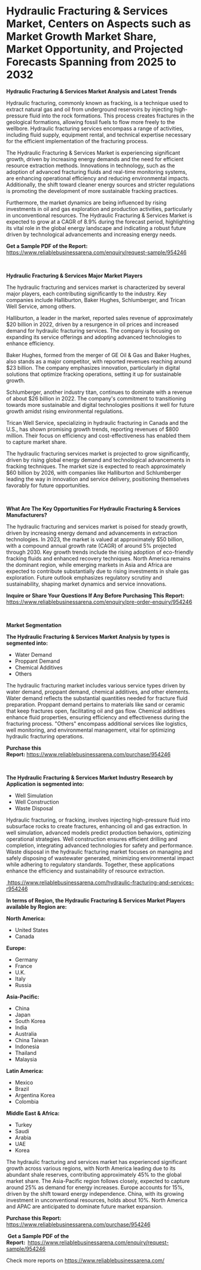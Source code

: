 <p><h1>Hydraulic Fracturing & Services Market, Centers on Aspects such as Market Growth Market Share, Market Opportunity, and Projected Forecasts Spanning from 2025 to 2032</h1></p><p><strong>Hydraulic Fracturing & Services Market Analysis and Latest Trends</strong></p>
<p><p>Hydraulic fracturing, commonly known as fracking, is a technique used to extract natural gas and oil from underground reservoirs by injecting high-pressure fluid into the rock formations. This process creates fractures in the geological formations, allowing fossil fuels to flow more freely to the wellbore. Hydraulic fracturing services encompass a range of activities, including fluid supply, equipment rental, and technical expertise necessary for the efficient implementation of the fracturing process.</p><p>The Hydraulic Fracturing & Services Market is experiencing significant growth, driven by increasing energy demands and the need for efficient resource extraction methods. Innovations in technology, such as the adoption of advanced fracturing fluids and real-time monitoring systems, are enhancing operational efficiency and reducing environmental impacts. Additionally, the shift toward cleaner energy sources and stricter regulations is promoting the development of more sustainable fracking practices.</p><p>Furthermore, the market dynamics are being influenced by rising investments in oil and gas exploration and production activities, particularly in unconventional resources. The Hydraulic Fracturing & Services Market is expected to grow at a CAGR of 8.9% during the forecast period, highlighting its vital role in the global energy landscape and indicating a robust future driven by technological advancements and increasing energy needs.</p></p>
<p><strong>Get a Sample PDF of the Report:&nbsp;</strong> <a href="https://www.reliablebusinessarena.com/enquiry/request-sample/954246?utm_campaign=3218&utm_medium=2&utm_source=Github&utm_content=ia&utm_term=07032025&utm_id=hydraulic-fracturing-services">https://www.reliablebusinessarena.com/enquiry/request-sample/954246</a></p>
<p>&nbsp;</p>
<p><strong>Hydraulic Fracturing & Services Major Market Players</strong></p>
<p><p>The hydraulic fracturing and services market is characterized by several major players, each contributing significantly to the industry. Key companies include Halliburton, Baker Hughes, Schlumberger, and Trican Well Service, among others. </p><p>Halliburton, a leader in the market, reported sales revenue of approximately $20 billion in 2022, driven by a resurgence in oil prices and increased demand for hydraulic fracturing services. The company is focusing on expanding its service offerings and adopting advanced technologies to enhance efficiency.</p><p>Baker Hughes, formed from the merger of GE Oil & Gas and Baker Hughes, also stands as a major competitor, with reported revenues reaching around $23 billion. The company emphasizes innovation, particularly in digital solutions that optimize fracking operations, setting it up for sustainable growth.</p><p>Schlumberger, another industry titan, continues to dominate with a revenue of about $26 billion in 2022. The company's commitment to transitioning towards more sustainable and digital technologies positions it well for future growth amidst rising environmental regulations.</p><p>Trican Well Service, specializing in hydraulic fracturing in Canada and the U.S., has shown promising growth trends, reporting revenues of $800 million. Their focus on efficiency and cost-effectiveness has enabled them to capture market share.</p><p>The hydraulic fracturing services market is projected to grow significantly, driven by rising global energy demand and technological advancements in fracking techniques. The market size is expected to reach approximately $60 billion by 2026, with companies like Halliburton and Schlumberger leading the way in innovation and service delivery, positioning themselves favorably for future opportunities.</p></p>
<p>&nbsp;</p>
<p><strong>What Are The Key Opportunities For Hydraulic Fracturing & Services Manufacturers?</strong></p>
<p><p>The hydraulic fracturing and services market is poised for steady growth, driven by increasing energy demand and advancements in extraction technologies. In 2023, the market is valued at approximately $50 billion, with a compound annual growth rate (CAGR) of around 5% projected through 2030. Key growth trends include the rising adoption of eco-friendly fracking fluids and enhanced recovery techniques. North America remains the dominant region, while emerging markets in Asia and Africa are expected to contribute substantially due to rising investments in shale gas exploration. Future outlook emphasizes regulatory scrutiny and sustainability, shaping market dynamics and service innovations.</p></p>
<p><strong>Inquire or Share Your Questions If Any Before Purchasing This Report:</strong> <a href="https://www.reliablebusinessarena.com/enquiry/pre-order-enquiry/954246?utm_campaign=3218&utm_medium=2&utm_source=Github&utm_content=ia&utm_term=07032025&utm_id=hydraulic-fracturing-services">https://www.reliablebusinessarena.com/enquiry/pre-order-enquiry/954246</a></p>
<p>&nbsp;</p>
<p><strong>Market Segmentation</strong></p>
<p><strong>The Hydraulic Fracturing & Services Market Analysis by types is segmented into:</strong></p>
<p><ul><li>Water Demand</li><li>Proppant Demand</li><li>Chemical Additives</li><li>Others</li></ul></p>
<p><p>The hydraulic fracturing market includes various service types driven by water demand, proppant demand, chemical additives, and other elements. Water demand reflects the substantial quantities needed for fracture fluid preparation. Proppant demand pertains to materials like sand or ceramic that keep fractures open, facilitating oil and gas flow. Chemical additives enhance fluid properties, ensuring efficiency and effectiveness during the fracturing process. "Others" encompass additional services like logistics, well monitoring, and environmental management, vital for optimizing hydraulic fracturing operations.</p></p>
<p><strong>Purchase this Report:&nbsp;</strong><a href="https://www.reliablebusinessarena.com/purchase/954246?utm_campaign=3218&utm_medium=2&utm_source=Github&utm_content=ia&utm_term=07032025&utm_id=hydraulic-fracturing-services">https://www.reliablebusinessarena.com/purchase/954246</a></p>
<p>&nbsp;</p>
<p><strong>The Hydraulic Fracturing & Services Market Industry Research by Application is segmented into:</strong></p>
<p><ul><li>Well Simulation</li><li>Well Construction</li><li>Waste Disposal</li></ul></p>
<p><p>Hydraulic fracturing, or fracking, involves injecting high-pressure fluid into subsurface rocks to create fractures, enhancing oil and gas extraction. In well simulation, advanced models predict production behaviors, optimizing operational strategies. Well construction ensures efficient drilling and completion, integrating advanced technologies for safety and performance. Waste disposal in the hydraulic fracturing market focuses on managing and safely disposing of wastewater generated, minimizing environmental impact while adhering to regulatory standards. Together, these applications enhance the efficiency and sustainability of resource extraction.</p></p>
<p><a href="https://www.reliablebusinessarena.com/hydraulic-fracturing-and-services-r954246?utm_campaign=3218&utm_medium=2&utm_source=Github&utm_content=ia&utm_term=07032025&utm_id=hydraulic-fracturing-services">&nbsp;https://www.reliablebusinessarena.com/hydraulic-fracturing-and-services-r954246</a></p>
<p><strong>In terms of Region, the Hydraulic Fracturing & Services Market Players available by Region are:</strong></p>
<p>
    <p> <strong> North America: </strong>
        <ul>
            <li>United States</li>
            <li>Canada</li>
        </ul>
        </p> 
    <p> <strong> Europe: </strong>
        <ul>
            <li>Germany</li>
            <li>France</li>
            <li>U.K.</li>
            <li>Italy</li>
            <li>Russia</li>
        </ul>
        </p> 
    <p> <strong> Asia-Pacific: </strong>
        <ul>
            <li>China</li>
            <li>Japan</li>
            <li>South Korea</li>
            <li>India</li>
            <li>Australia</li>
            <li>China Taiwan</li>
            <li>Indonesia</li>
            <li>Thailand</li>
            <li>Malaysia</li>
        </ul>
        </p> 
    <p> <strong> Latin America: </strong>
        <ul>
            <li>Mexico</li>
            <li>Brazil</li>
            <li>Argentina Korea</li>
            <li>Colombia</li>
        </ul>
        </p> 
    <p> <strong> Middle East & Africa: </strong>
        <ul>
            <li>Turkey</li>
            <li>Saudi</li>
            <li>Arabia</li>
            <li>UAE</li>
            <li>Korea</li>
        </ul>
    </p>
    </p>
<p><p>The hydraulic fracturing and services market has experienced significant growth across various regions, with North America leading due to its abundant shale reserves, contributing approximately 45% to the global market share. The Asia-Pacific region follows closely, expected to capture around 25% as demand for energy increases. Europe accounts for 15%, driven by the shift toward energy independence. China, with its growing investment in unconventional resources, holds about 10%. North America and APAC are anticipated to dominate future market expansion.</p></p>
<p><strong>Purchase this Report: </strong><a href="https://www.reliablebusinessarena.com/purchase/954246?utm_campaign=3218&utm_medium=2&utm_source=Github&utm_content=ia&utm_term=07032025&utm_id=hydraulic-fracturing-services">https://www.reliablebusinessarena.com/purchase/954246</a></p>
<p>&nbsp;<strong>Get a Sample PDF of the Report:&nbsp;&nbsp;</strong><a href="https://www.reliablebusinessarena.com/enquiry/request-sample/954246?utm_campaign=3218&utm_medium=2&utm_source=Github&utm_content=ia&utm_term=07032025&utm_id=hydraulic-fracturing-services">https://www.reliablebusinessarena.com/enquiry/request-sample/954246</a></p>
<p><strong></strong></p>
<p>Check more reports on <a href="https://www.reliablebusinessarena.com/?utm_campaign=3218&utm_medium=2&utm_source=Github&utm_content=ia&utm_term=07032025&utm_id=hydraulic-fracturing-services">https://www.reliablebusinessarena.com/</a></p>